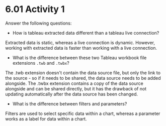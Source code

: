 # 6.01 Activity 1

Answer the following questions:

- How is tableau extracted data different than a tableau live connection?

Extracted data is static, whereas a live connection is dynamic. However, working with extracted data is faster than working with a live connection.

- What is the difference between these two Tableau workbook file extensions `.twb` and `.twbx`?

The .twb extension doesn't contain the data source file, but only the link to the source - so if it needs to be shared, the data source needs to be added alongside. The .twbx extension contains a copy of the data source alongside and can be shared directly, but it has the drawback of not updating automatically after the data source has been changed.

- What is the difference between filters and parameters?

Filters are used to select specific data within a chart, whereas a parameter works as a label for data within a chart.


